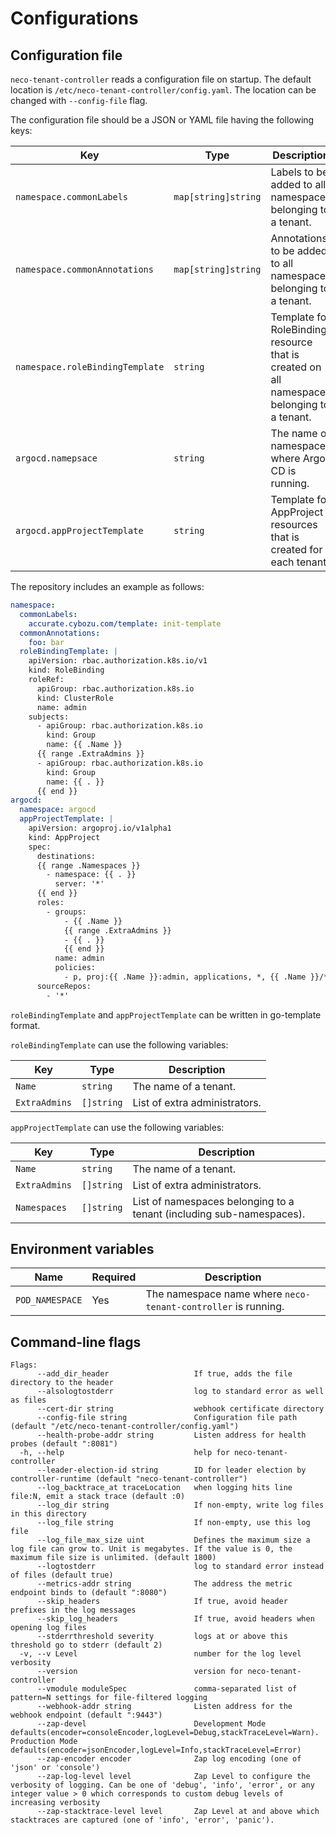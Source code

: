 # Configurations

## Configuration file

`neco-tenant-controller` reads a configuration file on startup. The default location is `/etc/neco-tenant-controller/config.yaml`.
The location can be changed with `--config-file` flag.

The configuration file should be a JSON or YAML file having the following keys:

| Key                             | Type                | Description                                                                                |
|---------------------------------|---------------------|--------------------------------------------------------------------------------------------|
| `namespace.commonLabels`        | `map[string]string` | Labels to be added to all namespaces belonging to a tenant.                                |
| `namespace.commonAnnotations`   | `map[string]string` | Annotations to be added to all namespaces belonging to a tenant.                           |
| `namespace.roleBindingTemplate` | `string`            | Template for RoleBinding resource that is created on all namespaces belonging to a tenant. |
| `argocd.namepsace`              | `string`            | The name of namespace where Argo CD is running.                                            |
| `argocd.appProjectTemplate`     | `string`            | Template for AppProject resources that is created for each tenant.                         |

The repository includes an example as follows:

```yaml
namespace:
  commonLabels:
    accurate.cybozu.com/template: init-template
  commonAnnotations:
    foo: bar
  roleBindingTemplate: |
    apiVersion: rbac.authorization.k8s.io/v1
    kind: RoleBinding
    roleRef:
      apiGroup: rbac.authorization.k8s.io
      kind: ClusterRole
      name: admin
    subjects:
      - apiGroup: rbac.authorization.k8s.io
        kind: Group
        name: {{ .Name }}
      {{ range .ExtraAdmins }}
      - apiGroup: rbac.authorization.k8s.io
        kind: Group
        name: {{ . }}
      {{ end }}
argocd:
  namespace: argocd
  appProjectTemplate: |
    apiVersion: argoproj.io/v1alpha1
    kind: AppProject
    spec:
      destinations:
      {{ range .Namespaces }}
        - namespace: {{ . }}
          server: '*'
      {{ end }}
      roles:
        - groups:
            - {{ .Name }}
            {{ range .ExtraAdmins }}
            - {{ . }}
            {{ end }}
          name: admin
          policies:
            - p, proj:{{ .Name }}:admin, applications, *, {{ .Name }}/*, allow
      sourceRepos:
        - '*'
```

`roleBindingTemplate` and `appProjectTemplate` can be written in go-template format.

`roleBindingTemplate` can use the following variables:

| Key           | Type       | Description                   |
|---------------|------------|-------------------------------|
| `Name`        | `string`   | The name of a tenant.         |
| `ExtraAdmins` | `[]string` | List of extra administrators. |

`appProjectTemplate` can use the following variables:

| Key           | Type       | Description                                                          |
|---------------|------------|----------------------------------------------------------------------|
| `Name`        | `string`   | The name of a tenant.                                                |
| `ExtraAdmins` | `[]string` | List of extra administrators.                                        |
| `Namespaces`  | `[]string` | List of namespaces belonging to a tenant (including sub-namespaces). |

## Environment variables

| Name            | Required | Description                                                   |
|-----------------|----------|---------------------------------------------------------------|
| `POD_NAMESPACE` | Yes      | The namespace name where `neco-tenant-controller` is running. |

## Command-line flags

```
Flags:
      --add_dir_header                   If true, adds the file directory to the header
      --alsologtostderr                  log to standard error as well as files
      --cert-dir string                  webhook certificate directory
      --config-file string               Configuration file path (default "/etc/neco-tenant-controller/config.yaml")
      --health-probe-addr string         Listen address for health probes (default ":8081")
  -h, --help                             help for neco-tenant-controller
      --leader-election-id string        ID for leader election by controller-runtime (default "neco-tenant-controller")
      --log_backtrace_at traceLocation   when logging hits line file:N, emit a stack trace (default :0)
      --log_dir string                   If non-empty, write log files in this directory
      --log_file string                  If non-empty, use this log file
      --log_file_max_size uint           Defines the maximum size a log file can grow to. Unit is megabytes. If the value is 0, the maximum file size is unlimited. (default 1800)
      --logtostderr                      log to standard error instead of files (default true)
      --metrics-addr string              The address the metric endpoint binds to (default ":8080")
      --skip_headers                     If true, avoid header prefixes in the log messages
      --skip_log_headers                 If true, avoid headers when opening log files
      --stderrthreshold severity         logs at or above this threshold go to stderr (default 2)
  -v, --v Level                          number for the log level verbosity
      --version                          version for neco-tenant-controller
      --vmodule moduleSpec               comma-separated list of pattern=N settings for file-filtered logging
      --webhook-addr string              Listen address for the webhook endpoint (default ":9443")
      --zap-devel                        Development Mode defaults(encoder=consoleEncoder,logLevel=Debug,stackTraceLevel=Warn). Production Mode defaults(encoder=jsonEncoder,logLevel=Info,stackTraceLevel=Error)
      --zap-encoder encoder              Zap log encoding (one of 'json' or 'console')
      --zap-log-level level              Zap Level to configure the verbosity of logging. Can be one of 'debug', 'info', 'error', or any integer value > 0 which corresponds to custom debug levels of increasing verbosity
      --zap-stacktrace-level level       Zap Level at and above which stacktraces are captured (one of 'info', 'error', 'panic').
```
